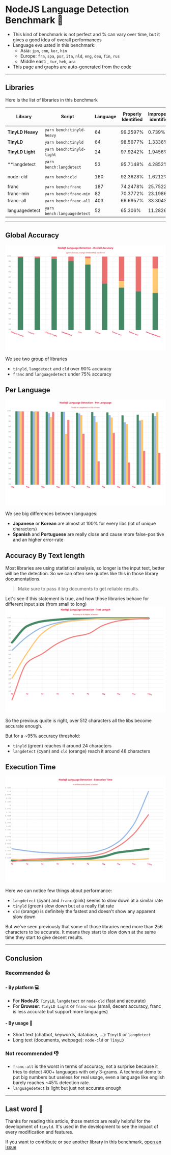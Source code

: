 # NodeJS Language Detection Benchmark :rocket:

- This kind of benchmark is not perfect and % can vary over time, but it gives a good idea of overall performances
- Language evaluated in this benchmark:
  - Asia: `jpn`, `cmn`, `kor`, `hin`
  - Europe: `fra`, `spa`, `por`, `ita`, `nld`, `eng`, `deu`, `fin`, `rus`
  - Middle east: , `tur`, `heb`, `ara`
- This page and graphs are auto-generated from the code

---

## Libraries

Here is the list of libraries in this benchmark

| Library          | Script                      | Language | Properly Identified | Improperly identified | Not identified | Avg Execution Time | Disk Size |
| ---------------- | --------------------------- | -------- | ------------------- | --------------------- | -------------- | ------------------ | --------- |
| **TinyLD Heavy** | `yarn bench:tinyld-heavy`   | 64       | 99.2597%            | 0.739%                | 0.0013%        | 0.06ms.            | 2.0MB     |
| **TinyLD**       | `yarn bench:tinyld`         | 64       | 98.5677%            | 1.3336%               | 0.0987%        | 0.0725ms.          | 580KB     |
| **TinyLD Light** | `yarn bench:tinyld-light`   | 24       | 97.9242%            | 1.9456%               | 0.1303%        | 0.0617ms.          | 68KB      |
| \*\*langdetect   | `yarn bench:langdetect`     | 53       | 95.7148%            | 4.2852%               | 0%             | 0.2981ms.          | 1.8MB     |
| node-cld         | `yarn bench:cld`            | 160      | 92.3628%            | 1.6212%               | 6.016%         | 0.0567ms.          | > 10MB    |
| franc            | `yarn bench:franc`          | 187      | 74.2478%            | 25.7522%              | 0%             | 0.1547ms.          | 267KB     |
| franc-min        | `yarn bench:franc-min`      | 82       | 70.3772%            | 23.1986%              | 6.4242%        | 0.0689ms.          | 119KB     |
| franc-all        | `yarn bench:franc-all`      | 403      | 66.6957%            | 33.3043%              | 0%             | 0.3561ms.          | 509KB     |
| languagedetect   | `yarn bench:languagedetect` | 52       | 65.306%             | 11.2826%              | 23.4114%       | 0.1813ms.          | 240KB     |

---

## Global Accuracy

![Benchmark](./overall.svg)

We see two group of libraries

- `tinyld`, `langdetect` and `cld` over 90% accuracy
- `franc` and `languagedetect` under 75% accuracy

## Per Language

![Language](./language.svg)

We see big differences between languages:

- **Japanese** or **Korean** are almost at 100% for every libs (lot of unique characters)
- **Spanish** and **Portuguese** are really close and cause more false-positive and an higher error-rate

## Accuracy By Text length

Most libraries are using statistical analysis, so longer is the input text, better will be the detection.
So we can often see quotes like this in those library documentations.

> Make sure to pass it big documents to get reliable results.

Let's see if this statement is true, and how those libraries behave for different input size (from small to long)
![Size](./length.svg)

So the previous quote is right, over 512 characters all the libs become accurate enough.

But for a ~95% accuracy threshold:

- `tinyld` (green) reaches it around 24 characters
- `langdetect` (cyan) and `cld` (orange) reach it around 48 characters

## Execution Time

![Size](./exec_time.svg)

Here we can notice few things about performance:

- `langdetect` (cyan) and `franc` (pink) seems to slow down at a similar rate
- `tinyld` (green) slow down but at a really flat rate
- `cld` (orange) is definitely the fastest and doesn't show any apparent slow down

But we've seen previously that some of those libraries need more than 256 characters to be accurate.
It means they start to slow down at the same time they start to give decent results.

---

## **Conclusion**

### Recommended :thumbsup:

#### - By platform :computer:

- For **NodeJS**: `TinyLD`, `langdetect` or `node-cld` (fast and accurate)
- For **Browser**: `TinyLD Light` or `franc-min` (small, decent accuracy, franc is less accurate but support more languages)

#### - By usage :speech_balloon:

- Short text (chatbot, keywords, database, ...): `TinyLD` or `langdetect`
- Long text (documents, webpage): `node-cld` or `TinyLD`

### Not recommended :thumbsdown:

- `franc-all` is the worst in terms of accuracy, not a surprise because it tries to detect 400+ languages with only 3-grams. A technical demo to put big numbers but useless for real usage, even a language like english barely reaches ~45% detection rate.
- `languagedetect` is light but just not accurate enough

---

## Last word :raising_hand:

Thanks for reading this article, those metrics are really helpful for the development of `tinyld`.
It's used in the development to see the impact of every modification and features.

If you want to contribute or see another library in this benchmark, [open an issue](https://github.com/komodojp/tinyld/issues)
